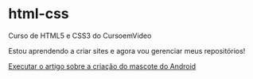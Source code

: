# html-css
Curso de HTML5 e CSS3 do CursoemVideo

Estou aprendendo a criar sites e agora vou gerenciar meus repositórios!

<a href="https://silva-lacerda.github.io/html-css/Desafios/d010/android.html"> Executar o artigo sobre a criação do mascote do Android